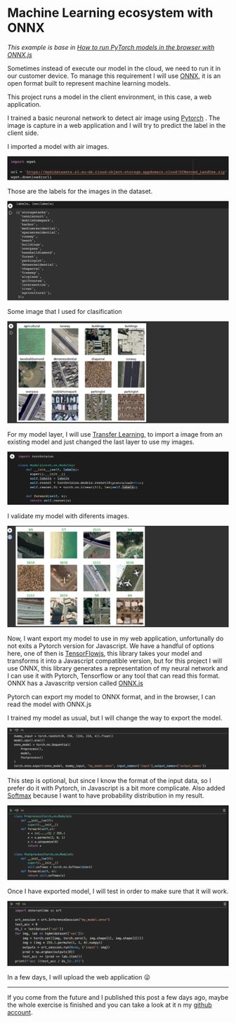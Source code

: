 # Machine Learning ecosystem with ONNX
<i>This example is base in <a href="https://www.youtube.com/watch?v=Vs730jsRgO8">How to run PyTorch models in the browser with ONNX.js</a></i>

Sometimes instead of execute our model in the cloud, we need to run it in our customer device. To manage this requirement I will use <a href="https://onnx.ai/">ONNX</a>, it is an open format built to represent machine learning models.
<p>This project runs a model in the client environment, in this case, a web application.</p>

I trained a basic neuronal network to detect air image using <a href="https://pytorch.org/">Pytorch</a> . The image is capture in a web application and I will try to predict the label in the client side.


I imported a model with air images.
<p align="center">
        <img src="./imgs/import_dataset.png"/>

Those are the labels for the images in the dataset.
<p align="center">
        <img src="./imgs/labels.png"/>

Some image that I used for clasification
<p align="center">
        <img src="./imgs/imgs_sample.png"/>

For my model layer, I will use <a href="https://en.wikipedia.org/wiki/Transfer_learning">Transfer Learning</a>, to import a image from an existing model and just changed the last layer to use my images.
<p align="center">
        <img src="./imgs/transfer_learning.png"/>

I validate my model with diferents images.
<p align="center">
        <img src="./imgs/validation.png"/>

Now, I want export my model to use in my web application, unfortunally do not exits a Pytorch version for Javascript. We have a handful of options here, one of then is <a href="https://www.tensorflow.org/js">TensorFlowjs</a>, this library takes your model and transforms it into a Javascript compatible version, but for this project I will use ONNX, this library generates a representation of my neural network and I can use it with Pytorch, Tensorflow or any tool that can read this format.
ONNX has a Javascritp version called <a href="https://github.com/microsoft/onnxjs">ONNX.js</a>

<p>Pytorch can export my model to ONNX format, and in the browser, I can read the model with ONNX.js</p>

I trained my model as usual, but I will change the way to export the model.
<p align="center">
        <img src="./imgs/export.png"/>

This step is optional, but since I know the format of the input data, so I prefer do it with Pytorch, in Javascript is a bit more complicate. 
Also added <a href="https://en.wikipedia.org/wiki/Softmax_function">Softmax</a>   because I want to have probability distribution in my result.
<p align="center">
        <img src="./imgs/pre_post_process.png"/>

Once I have exported model, I will test in order to make sure that it will work.
<p align="center">
        <img src="./imgs/test.png"/>

In a few days, I will upload the web application &#128540;
 <hr>
 
If you come from the future and I published this post a few days ago, maybe the whole exercise is finished and you can take a look at it n my <a href="https://github.com/RobertoCordova/onnx">github account</a>.
